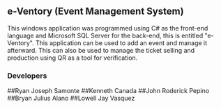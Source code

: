 ## e-Ventory (Event Management System)

This windows application was programmed using C# as the front-end language and Microsoft SQL Server for the back-end, this is entitled "e-Ventory". This application can be used to add an event and manage it afterward. This can also be used to manage the ticket selling and production using QR as a tool for verification.

### Developers

##Ryan Joseph Samonte
##Kenneth Canada
##John Roderick Pepino
##Bryan Julius Alano
##Lowell Jay Vasquez
